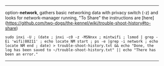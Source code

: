 ***
option-**network**, gathers basic networking data with privacy switch (-z) and looks for network-manager running, "To Share" the instructions are [here] (https://github.com/two-dogs/the-kennel/wiki/trouble-shoot-history#to-share)

`sudo inxi -U ; (date ; inxi -c0 -z -MSNnxx ; mintwifi ; lsmod | grep -Ei 'wifi|80211' ; echo locate NM start ; ps -e |grep -i network ; echo locate NM end ; date) > trouble-shoot-history.txt && echo "Done, the log has been saved to ~/trouble-shoot-history.txt" || echo "There has been an error."`


***
